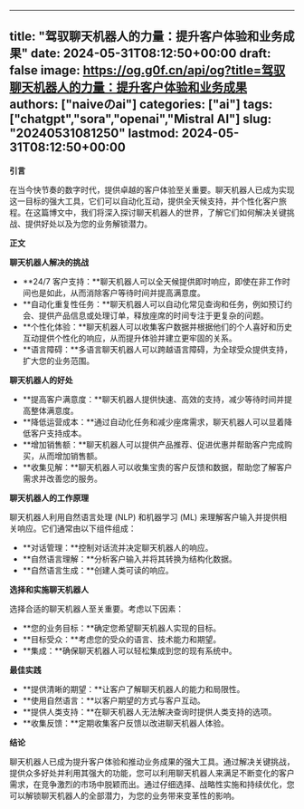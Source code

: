 
---
title: "驾驭聊天机器人的力量：提升客户体验和业务成果"
date: 2024-05-31T08:12:50+00:00
draft: false
image: https://og.g0f.cn/api/og?title=驾驭聊天机器人的力量：提升客户体验和业务成果
authors: ["naiveのai"]
categories: ["ai"]
tags: ["chatgpt","sora","openai","Mistral AI"]
slug: "20240531081250"
lastmod: 2024-05-31T08:12:50+00:00
---
**引言**

在当今快节奏的数字时代，提供卓越的客户体验至关重要。聊天机器人已成为实现这一目标的强大工具，它们可以自动化互动，提供全天候支持，并个性化客户旅程。在这篇博文中，我们将深入探讨聊天机器人的世界，了解它们如何解决关键挑战、提供好处以及为您的业务解锁潜力。

**正文**

**聊天机器人解决的挑战**

* **24/7 客户支持：**聊天机器人可以全天候提供即时响应，即使在非工作时间也是如此，从而消除客户等待时间并提高满意度。
* **自动化重复性任务：**聊天机器人可以自动化常见查询和任务，例如预订约会、提供产品信息或处理订单，释放座席的时间专注于更复杂的问题。
* **个性化体验：**聊天机器人可以收集客户数据并根据他们的个人喜好和历史互动提供个性化的响应，从而提升体验并建立更牢固的关系。
* **语言障碍：**多语言聊天机器人可以跨越语言障碍，为全球受众提供支持，扩大您的业务范围。

**聊天机器人的好处**

* **提高客户满意度：**聊天机器人提供快速、高效的支持，减少等待时间并提高整体满意度。
* **降低运营成本：**通过自动化任务和减少座席需求，聊天机器人可以显着降低客户支持成本。
* **增加销售额：**聊天机器人可以提供产品推荐、促进优惠并帮助客户完成购买，从而增加销售额。
* **收集见解：**聊天机器人可以收集宝贵的客户反馈和数据，帮助您了解客户需求并改善您的服务。

**聊天机器人的工作原理**

聊天机器人利用自然语言处理 (NLP) 和机器学习 (ML) 来理解客户输入并提供相关响应。它们通常由以下组件组成：

* **对话管理：**控制对话流并决定聊天机器人的响应。
* **自然语言理解：**分析客户输入并将其转换为结构化数据。
* **自然语言生成：**创建人类可读的响应。

**选择和实施聊天机器人**

选择合适的聊天机器人至关重要。考虑以下因素：

* **您的业务目标：**确定您希望聊天机器人实现的目标。
* **目标受众：**考虑您的受众的语言、技术能力和期望。
* **集成：**确保聊天机器人可以轻松集成到您的现有系统中。

**最佳实践**

* **提供清晰的期望：**让客户了解聊天机器人的能力和局限性。
* **使用自然语言：**以客户期望的方式与客户互动。
* **提供人类支持：**在聊天机器人无法解决查询时提供人类支持的选项。
* **收集反馈：**定期收集客户反馈以改进聊天机器人体验。

**结论**

聊天机器人已成为提升客户体验和推动业务成果的强大工具。通过解决关键挑战，提供众多好处并利用其强大的功能，您可以利用聊天机器人来满足不断变化的客户需求，在竞争激烈的市场中脱颖而出。通过仔细选择、战略性实施和持续优化，您可以解锁聊天机器人的全部潜力，为您的业务带来变革性的影响。